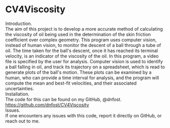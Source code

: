 # CV4Viscosity
Introduction.<br/>
The aim of this project is to develop a more accurate method of calculating the viscosity of oil being used in the determination of the skin friction coefficient over complex geometry. This program uses computer vision, instead of human vision, to monitor the descent of a ball through a tube of oil. The time taken for the ball's descent, once it has reached its terminal velocity, is an indicator of the viscosity of the oil. In this program, a video file is specified by the user for analysis. Computer vision is used to identify a ball falling in oil, and track its trajectory on a spreadsheet, which is read to generate plots of the ball's motion. These plots can be examined by a human, who can provide a time interval for analysis, and the program will compute the mean and best-fit velocities, and their associated uncertainties.<br/>
Installation.<br/>
The code for this can be found on my GitHub, @dnfost. https://github.com/dnfost/CV4Viscosity<br/>
Issues.<br/>
If one encounters any issues with this code, report it directly on GitHub, or reach out to me. <br/>
